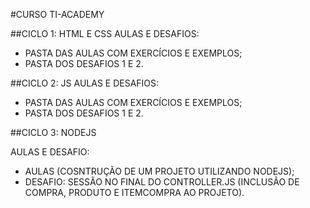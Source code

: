 #CURSO TI-ACADEMY

##CICLO 1: HTML E CSS
 AULAS E DESAFIOS:

- PASTA DAS AULAS COM EXERCÍCIOS E EXEMPLOS;
- PASTA DOS DESAFIOS 1 E 2.

##CICLO 2: JS
 AULAS E DESAFIOS:

- PASTA DAS AULAS COM EXERCÍCIOS E EXEMPLOS;
- PASTA DOS DESAFIOS 1 E 2.

##CICLO 3: NODEJS

 AULAS E DESAFIO:

- AULAS (COSNTRUÇÃO DE UM PROJETO UTILIZANDO NODEJS);
- DESAFIO: SESSÃO NO FINAL DO CONTROLLER.JS (INCLUSÃO DE COMPRA, PRODUTO E ITEMCOMPRA AO PROJETO).


